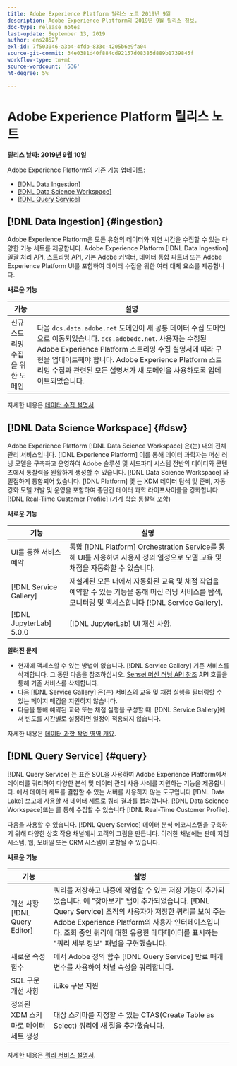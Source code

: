 ```yaml
---
title: Adobe Experience Platform 릴리스 노트 2019년 9월
description: Adobe Experience Platform의 2019년 9월 릴리스 정보.
doc-type: release notes
last-update: September 13, 2019
author: ens28527
exl-id: 7f503046-a3b4-4fdb-833c-4205b6e9fa04
source-git-commit: 34e0381d40f884cd92157d08385d889b1739845f
workflow-type: tm+mt
source-wordcount: '536'
ht-degree: 5%

---
```


# Adobe Experience Platform 릴리스 노트

**릴리스 날짜: 2019년 9월 10일**

Adobe Experience Platform의 기존 기능 업데이트:

* [[!DNL Data Ingestion]](#ingestion)
* [[!DNL Data Science Workspace]](#dsw)
* [[!DNL Query Service]](#query)

## [!DNL Data Ingestion] {#ingestion}

Adobe Experience Platform은 모든 유형의 데이터와 지연 시간을 수집할 수 있는 다양한 기능 세트를 제공합니다. Adobe Experience Platform [!DNL Data Ingestion] 일괄 처리 API, 스트리밍 API, 기본 Adobe 커넥터, 데이터 통합 파트너 또는 Adobe Experience Platform UI를 포함하여 데이터 수집을 위한 여러 대체 요소를 제공합니다.

**새로운 기능**

| 기능 | 설명 |
| ----------- | ---------- |
| 신규 스트리밍 수집을 위한 도메인 | 다음 `dcs.data.adobe.net` 도메인이 새 공통 데이터 수집 도메인으로 이동되었습니다. `dcs.adobedc.net`. 사용자는 수정된 Adobe Experience Platform 스트리밍 수집 설명서에 따라 구현을 업데이트해야 합니다. Adobe Experience Platform 스트리밍 수집과 관련된 모든 설명서가 새 도메인을 사용하도록 업데이트되었습니다. |

자세한 내용은 [데이터 수집 설명서](../../ingestion/home.md).

## [!DNL Data Science Workspace] {#dsw}

Adobe Experience Platform [!DNL Data Science Workspace] 은(는) 내의 전체 관리 서비스입니다. [!DNL Experience Platform] 이를 통해 데이터 과학자는 머신 러닝 모델을 구축하고 운영하여 Adobe 솔루션 및 서드파티 시스템 전반의 데이터와 콘텐츠에서 통찰력을 원활하게 생성할 수 있습니다. [!DNL Data Science Workspace] 와 밀접하게 통합되어 있습니다. [!DNL Platform] 및 는 XDM 데이터 탐색 및 준비, 자동 강화 모델 개발 및 운영을 포함하여 종단간 데이터 과학 라이프사이클을 강화합니다 [!DNL Real-Time Customer Profile] (기계 학습 통찰력 포함)

**새로운 기능**

| 기능 | 설명 |
| -----------| ---------- |
| UI를 통한 서비스 예약 | 통합 [!DNL Platform] Orchestration Service를 통해 UI를 사용하여 사용자 정의 일정으로 모델 교육 및 채점을 자동화할 수 있습니다. |
| [!DNL Service Gallery] | 재설계된 모든 내에서 자동화된 교육 및 채점 작업을 예약할 수 있는 기능을 통해 머신 러닝 서비스를 탐색, 모니터링 및 액세스합니다 [!DNL Service Gallery]. |
| [!DNL JupyterLab] 5.0.0 | [!DNL JupyterLab] UI 개선 사항. |

**알려진 문제**

* 현재에 액세스할 수 있는 방법이 없습니다. [!DNL Service Gallery] 기존 서비스를 삭제합니다. 그 동안 다음을 참조하십시오. [Sensei 머신 러닝 API 참조](https://www.adobe.io/apis/experienceplatform/home/api-reference.html#!acpdr/swagger-specs/sensei-ml-api.yaml) API 호출을 통해 기존 서비스를 삭제합니다.
* 다음 [!DNL Service Gallery] 은(는) 서비스의 교육 및 채점 실행을 필터링할 수 있는 페이지 매김을 지원하지 않습니다.
* 다음을 통해 예약된 교육 또는 채점 실행을 구성할 때: [!DNL Service Gallery]에서 빈도를 시간별로 설정하면 일정이 적용되지 않습니다.

자세한 내용은 [데이터 과학 작업 영역 개요](../../data-science-workspace/home.md).

## [!DNL Query Service] {#query}

[!DNL Query Service] 는 표준 SQL을 사용하여 Adobe Experience Platform에서 데이터를 쿼리하여 다양한 분석 및 데이터 관리 사용 사례를 지원하는 기능을 제공합니다. 에서 데이터 세트를 결합할 수 있는 서버를 사용하지 않는 도구입니다 [!DNL Data Lake] 보고에 사용할 새 데이터 세트로 쿼리 결과를 캡처합니다. [!DNL Data Science Workspace]또는 를 통해 수집할 수 있습니다 [!DNL Real-Time Customer Profile].

다음을 사용할 수 있습니다. [!DNL Query Service] 데이터 분석 에코시스템을 구축하기 위해 다양한 상호 작용 채널에서 고객의 그림을 만듭니다. 이러한 채널에는 판매 지점 시스템, 웹, 모바일 또는 CRM 시스템이 포함될 수 있습니다.

**새로운 기능**

| 기능 | 설명 |
| -----------| ---------- |
| 개선 사항 [!DNL Query Editor] | 쿼리를 저장하고 나중에 작업할 수 있는 저장 기능이 추가되었습니다. 에 &quot;찾아보기&quot; 탭이 추가되었습니다. [!DNL Query Service] 조직의 사용자가 저장한 쿼리를 보여 주는 Adobe Experience Platform의 사용자 인터페이스입니다. 조회 중인 쿼리에 대한 유용한 메타데이터를 표시하는 &quot;쿼리 세부 정보&quot; 패널을 구현했습니다. |
| 새로운 속성 함수 | 에서 Adobe 정의 함수 [!DNL Query Service] 만료 매개 변수를 사용하여 채널 속성을 쿼리합니다. |
| SQL 구문 개선 사항 | iLike 구문 지원 |
| 정의된 XDM 스키마로 데이터 세트 생성 | 대상 스키마를 지정할 수 있는 CTAS(Create Table as Select) 쿼리에 새 절을 추가했습니다. |

자세한 내용은 [쿼리 서비스 설명서](../../query-service/home.md).

